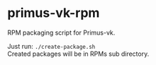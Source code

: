 # primus-vk-rpm
RPM packaging script for Primus-vk.  
  
Just run: `./create-package.sh`  
Created packages will be in RPMs sub directory.
